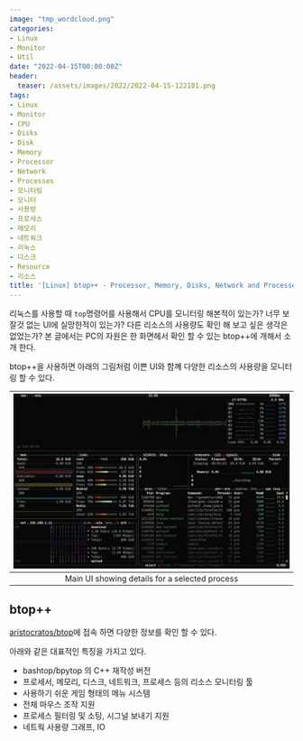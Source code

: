 ```yaml
---
image: "tmp_wordcloud.png"
categories:
- Linux
- Monitor
- Util
date: "2022-04-15T00:00:00Z"
header:
  teaser: /assets/images/2022/2022-04-15-122101.png
tags:
- Linux
- Monitor
- CPU
- Disks
- Disk
- Memory
- Processor
- Network
- Processes
- 모니터링
- 모니터
- 사용량
- 프로세스
- 메모리
- 네트워크
- 리눅스
- 디스크
- Resource
- 리소스
title: '[Linux] btop++ - Processor, Memory, Disks, Network and Processes 모니터'
---
```


리눅스를 사용할 때 `top`명령어를 사용해서 CPU를 모니터링 해본적이 있는가? 너무 보잘것 없는 UI에 실망한적이 있는가? 다른 리소스의 사용량도 확인 해 보고 싶은 생각은 없었는가? 본 글에서는 PC의 자원은 한 화면헤서 확인 할 수 있는 btop++에 개해서 소개 한다.

btop++을 사용하면 아래의 그림처럼 이쁜 UI와 함꼐 다양한 리소스의 사용량을 모니터링 할 수 있다.

|![/assets/images/2022/2022-04-15-122101.png](/assets/images/2022/2022-04-15-122101.png)|
|:---:|
|Main UI showing details for a selected process|

## btop++

[aristocratos/btop](https://github.com/aristocratos/btop)에 접속 하면 다양한 정보를 확인 할 수 있다.

아래와 같은 대표적인 특징을 가지고 있다.

- bashtop/bpytop 의 C++ 재작성 버전
- 프로세서, 메모리, 디스크, 네트워크, 프로세스 등의 리소스 모니터링 툴
- 사용하기 쉬운 게임 형태의 메뉴 시스템
- 전체 마우스 조작 지원
- 프로세스 필터링 및 소팅, 시그널 보내기 지원
- 네트웍 사용량 그래프, IO